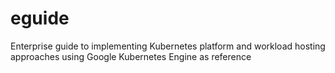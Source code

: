 # eguide
Enterprise guide to implementing Kubernetes platform and workload hosting approaches using Google Kubernetes Engine as reference
